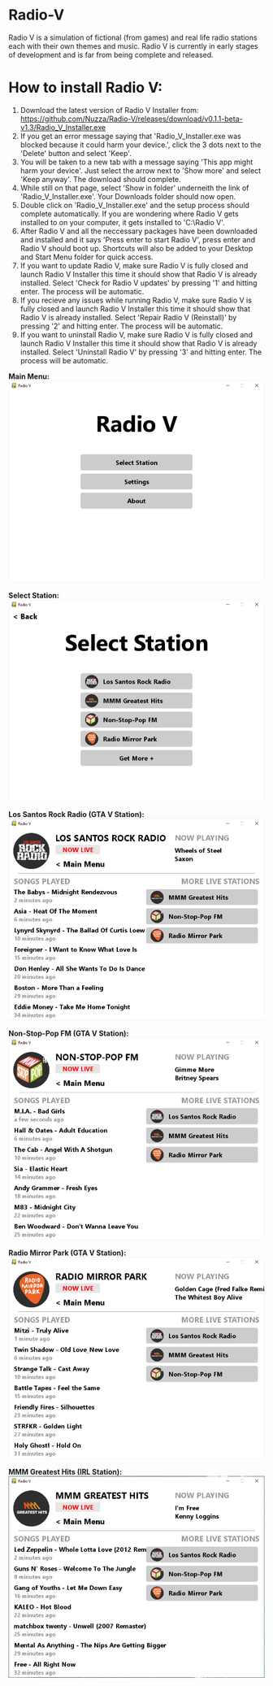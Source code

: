 # Radio-V
Radio V is a simulation of fictional (from games) and real life radio stations each with their own themes and music. Radio V is currently in early stages of development and is far from being complete and released.

# How to install Radio V:
1. Download the latest version of Radio V Installer from: https://github.com/Nuzza/Radio-V/releases/download/v0.1.1-beta-v1.3/Radio_V_Installer.exe
2. If you get an error message saying that 'Radio_V_Installer.exe was blocked because it could harm your device.', click the 3 dots next to the 'Delete' button and select 'Keep'.
3. You will be taken to a new tab with a message saying 'This app might harm your device'. Just select the arrow next to 'Show more' and select 'Keep anyway'. The download should complete.
4. While still on that page, select 'Show in folder' underneith the link of 'Radio_V_Installer.exe'. Your Downloads folder should now open.
5. Double click on 'Radio_V_Installer.exe' and the setup process should complete automatically. If you are wondering where Radio V gets installed to on your computer, it gets installed to 'C:\Radio V'.
6. After Radio V and all the neccessary packages have been downloaded and installed and it says 'Press enter to start Radio V', press enter and Radio V should boot up. Shortcuts will also be added to your Desktop and Start Menu folder for quick access.
7. If you want to update Radio V, make sure Radio V is fully closed and launch Radio V Installer this time it should show that Radio V is already installed. Select 'Check for Radio V updates' by pressing '1' and hitting enter. The process will be automatic.
8. If you recieve any issues while running Radio V, make sure Radio V is fully closed and launch Radio V Installer this time it should show that Radio V is already installed. Select 'Repair Radio V (Reinstall)' by pressing '2' and hitting enter. The process will be automatic.
9. If you want to uninstall Radio V, make sure Radio V is fully closed and launch Radio V Installer this time it should show that Radio V is already installed. Select 'Uninstall Radio V' by pressing '3' and hitting enter. The process will be automatic.

**Main Menu:**
![Main Menu](https://github.com/Nuzza/Radio-V/blob/master/Images/Main%20Menu.png?raw=true)

**Select Station:**
![Select Station](https://github.com/Nuzza/Radio-V/blob/master/Images/Select%20Station.png?raw=true)

**Los Santos Rock Radio (GTA V Station):**
![Los Santos Rock Radio](https://github.com/Nuzza/Radio-V/blob/master/Images/Los%20Santos%20Rock%20Radio.png?raw=true)

**Non-Stop-Pop FM (GTA V Station):**
![Non-Stop-Pop FM](https://github.com/Nuzza/Radio-V/blob/master/Images/Non-Stop-Pop%20FM.png?raw=true)

**Radio Mirror Park (GTA V Station):**
![Radio Mirror Park](https://github.com/Nuzza/Radio-V/blob/master/Images/Radio%20Mirror%20Park.png?raw=true)

**MMM Greatest Hits (IRL Station):**
![MMM Greatest Hits](https://github.com/Nuzza/Radio-V/blob/master/Images/MMM%20Greatest%20Hits.png?raw=true)
